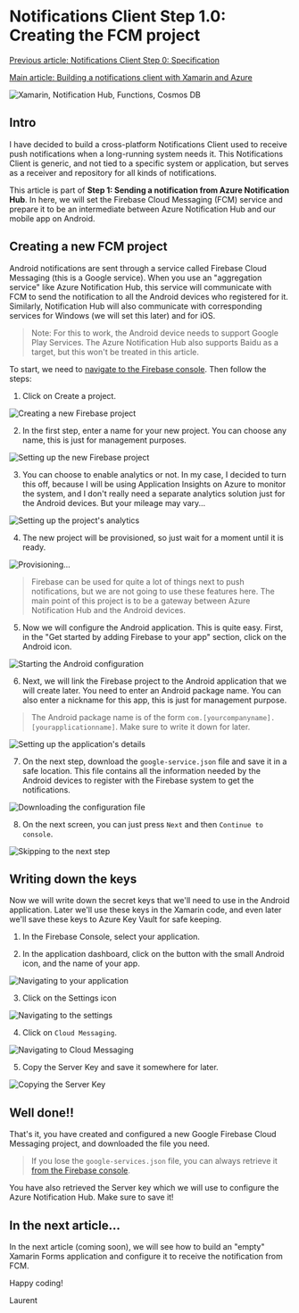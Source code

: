 # Notifications Client Step 1.0: Creating the FCM project

[Previous article: Notifications Client Step 0: Specification](./step00.md)

[Main article: Building a notifications client with Xamarin and Azure](./README.md)

![Xamarin, Notification Hub, Functions, Cosmos DB](https://i.imgur.com/Udszogi.png)

## Intro

I have decided to build a cross-platform Notifications Client used to receive push notifications when a long-running system needs it. This Notifications Client is generic, and not tied to a specific system or application, but serves as a receiver and repository for all kinds of notifications.

This article is part of **Step 1: Sending a notification from Azure Notification Hub**. In here, we will set the Firebase Cloud Messaging (FCM) service and prepare it to be an intermediate between Azure Notification Hub and our mobile app on Android.

## Creating a new FCM project

Android notifications are sent through a service called Firebase Cloud Messaging (this is a Google service). When you use an "aggregation service" like Azure Notification Hub, this service will communicate with FCM to send the notification to all the Android devices who registered for it. Similarly, Notification Hub will also communicate with corresponding services for Windows (we will set this later) and for iOS.

> Note: For this to work, the Android device needs to support Google Play Services. The Azure Notification Hub also supports Baidu as a target, but this won't be treated in this article.

To start, we need to [navigate to the Firebase console](https://console.firebase.google.com/). Then follow the steps:

1. Click on Create a project.

![Creating a new Firebase project](https://i.imgur.com/mjrG1JF.png)

2. In the first step, enter a name for your new project. You can choose any name, this is just for management purposes.

![Setting up the new Firebase project](https://i.imgur.com/13WNJ3d.png)

3. You can choose to enable analytics or not. In my case, I decided to turn this off, because I will be using Application Insights on Azure to monitor the system, and I don't really need a separate analytics solution just for the Android devices. But your mileage may vary...

![Setting up the project's analytics](https://i.imgur.com/alwdREa.png)

4. The new project will be provisioned, so just wait for a moment until it is ready.

![Provisioning...](https://i.imgur.com/gVOtzFA.png)

> Firebase can be used for quite a lot of things next to push notifications, but we are not going to use these features here. The main point of this project is to be a gateway between Azure Notification Hub and the Android devices.

5. Now we will configure the Android application. This is quite easy. First, in the "Get started by adding Firebase to your app" section, click on the Android icon.

![Starting the Android configuration](https://i.imgur.com/suETI8y.png)

6. Next, we will link the Firebase project to the Android application that we will create later. You need to enter an Android package name. You can also enter a nickname for this app, this is just for management purpose.

> The Android package name is of the form `com.[yourcompanyname].[yourapplicationname]`. Make sure to write it down for later.

![Setting up the application's details](https://i.imgur.com/65bND7M.png)

7. On the next step, download the `google-service.json` file and save it in a safe location. This file contains all the information needed by the Android devices to register with the Firebase system to get the notifications.

![Downloading the configuration file](https://i.imgur.com/9DfgiPL.png)

8. On the next screen, you can just press `Next` and then `Continue to console`.

![Skipping to the next step](https://i.imgur.com/jn0Nh3q.png)

## Writing down the keys

Now we will write down the secret keys that we'll need to use in the Android application. Later we'll use these keys in the Xamarin code, and even later we'll save these keys to Azure Key Vault for safe keeping.

1. In the Firebase Console, select your application.

2. In the application dashboard, click on the button with the small Android icon, and the name of your app.

![Navigating to your application](https://i.imgur.com/REMB0et.png)

3. Click on the Settings icon

![Navigating to the settings](https://i.imgur.com/Ex04Xjw.png)

4. Click on `Cloud Messaging`.

![Navigating to Cloud Messaging](https://i.imgur.com/rWu1cv6.png)

5. Copy the Server Key and save it somewhere for later.

![Copying the Server Key](https://i.imgur.com/BAGbApk.png)

## Well done!!

That's it, you have created and configured a new Google Firebase Cloud Messaging project, and downloaded the file you need.

> If you lose the `google-services.json` file, you can always retrieve it [from the Firebase console](https://console.firebase.google.com/).

You have also retrieved the Server key which we will use to configure the Azure Notification Hub. Make sure to save it!

## In the next article...

In the next article (coming soon), we will see how to build an "empty" Xamarin Forms application and configure it to receive the notification from FCM.

Happy coding!

Laurent
